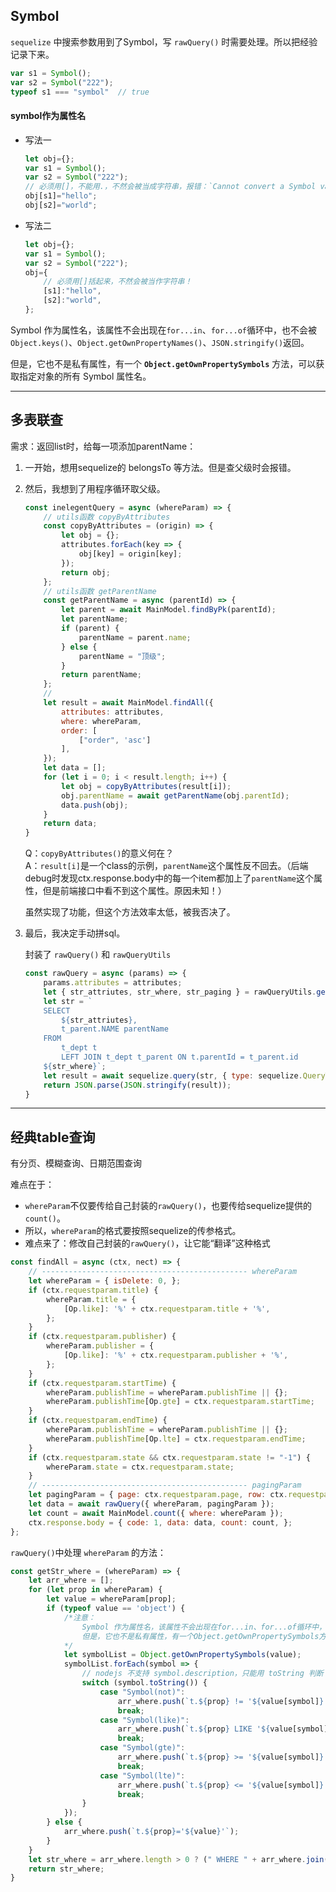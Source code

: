 ## Symbol

`sequelize` 中搜索参数用到了Symbol，写 `rawQuery()` 时需要处理。所以把经验记录下来。



```js
var s1 = Symbol();
var s2 = Symbol("222");
typeof s1 === "symbol"	// true
```

#### symbol作为属性名

- 写法一  
	```js
	let obj={};
	var s1 = Symbol();
	var s2 = Symbol("222");	
  	// 必须用[]，不能用.，不然会被当成字符串，报错：`Cannot convert a Symbol value to a string`
	obj[s1]="hello";
	obj[s2]="world";
	```

- 写法二  
	```js
	let obj={};
	var s1 = Symbol();
	var s2 = Symbol("222");	
	obj={
  		// 必须用[]括起来，不然会被当作字符串！
		[s1]:"hello",
		[s2]:"world",
	}; 
	```

Symbol 作为属性名，该属性不会出现在`for...in`、`for...of`循环中，也不会被`Object.keys()`、`Object.getOwnPropertyNames()`、`JSON.stringify()`返回。

但是，它也不是私有属性，有一个 **`Object.getOwnPropertySymbols`** 方法，可以获取指定对象的所有 Symbol 属性名。



---





## 多表联查

需求：返回list时，给每一项添加parentName：

1. 一开始，想用sequelize的 belongsTo 等方法。但是查父级时会报错。 

2. 然后，我想到了用程序循环取父级。  

	```js
	const inelegentQuery = async (whereParam) => {
		// utils函数 copyByAttributes
		const copyByAttributes = (origin) => {
			let obj = {};
			attributes.forEach(key => {
				obj[key] = origin[key];
			});
			return obj;
		};
		// utils函数 getParentName
		const getParentName = async (parentId) => {
			let parent = await MainModel.findByPk(parentId);
			let parentName;
			if (parent) {
				parentName = parent.name;
			} else {
				parentName = "顶级";
			}
			return parentName;
		};
		// 
		let result = await MainModel.findAll({
			attributes: attributes,
			where: whereParam,
			order: [
				["order", 'asc']
			],
		});
		let data = [];
		for (let i = 0; i < result.length; i++) {
			let obj = copyByAttributes(result[i]);
			obj.parentName = await getParentName(obj.parentId);
			data.push(obj);
		}
		return data;
	}
	```

	Q：`copyByAttributes()`的意义何在？  
	A：`result[i]`是一个class的示例，`parentName`这个属性反不回去。（后端debug时发现ctx.response.body中的每一个item都加上了`parentName`这个属性，但是前端接口中看不到这个属性。原因未知！）

	虽然实现了功能，但这个方法效率太低，被我否决了。

3. 最后，我决定手动拼sql。
   
   封装了 `rawQuery()` 和 `rawQueryUtils`

	```js
	const rawQuery = async (params) => {
		params.attributes = attributes;
		let { str_attriutes, str_where, str_paging } = rawQueryUtils.getStr(params);
		let str = `
		SELECT
			${str_attriutes},
			t_parent.NAME parentName 
		FROM
			t_dept t
			LEFT JOIN t_dept t_parent ON t.parentId = t_parent.id 
		${str_where}`;
		let result = await sequelize.query(str, { type: sequelize.QueryTypes.SELECT });
		return JSON.parse(JSON.stringify(result));
	}
	```



---




## 经典table查询
有分页、模糊查询、日期范围查询

难点在于：
- `whereParam`不仅要传给自己封装的`rawQuery()`，也要传给sequelize提供的`count()`。
- 所以，`whereParam`的格式要按照sequelize的传参格式。
- 难点来了：修改自己封装的`rawQuery()`，让它能“翻译”这种格式
  
```js
const findAll = async (ctx, nect) => {
    // ---------------------------------------------- whereParam
    let whereParam = { isDelete: 0, };
    if (ctx.requestparam.title) {
        whereParam.title = {
            [Op.like]: '%' + ctx.requestparam.title + '%',
        };
    }
    if (ctx.requestparam.publisher) {
        whereParam.publisher = {
            [Op.like]: '%' + ctx.requestparam.publisher + '%',
        };
    }
    if (ctx.requestparam.startTime) {
        whereParam.publishTime = whereParam.publishTime || {};
        whereParam.publishTime[Op.gte] = ctx.requestparam.startTime;
    }
    if (ctx.requestparam.endTime) {
        whereParam.publishTime = whereParam.publishTime || {};
        whereParam.publishTime[Op.lte] = ctx.requestparam.endTime;
    }
    if (ctx.requestparam.state && ctx.requestparam.state != "-1") {
        whereParam.state = ctx.requestparam.state;
    }
    // ---------------------------------------------- pagingParam
    let pagingParam = { page: ctx.requestparam.page, row: ctx.requestparam.row };
    let data = await rawQuery({ whereParam, pagingParam });
    let count = await MainModel.count({ where: whereParam });
    ctx.response.body = { code: 1, data: data, count: count, };
};
```
`rawQuery()`中处理 `whereParam` 的方法：
```js
const getStr_where = (whereParam) => {
    let arr_where = [];
    for (let prop in whereParam) {
        let value = whereParam[prop];
        if (typeof value == 'object') {
            /*注意：
                Symbol 作为属性名，该属性不会出现在for...in、for...of循环中，也不会被Object.keys()、Object.getOwnPropertyNames()、JSON.stringify()返回。
                但是，它也不是私有属性，有一个Object.getOwnPropertySymbols方法，可以获取指定对象的所有 Symbol 属性名。
            */
            let symbolList = Object.getOwnPropertySymbols(value);
            symbolList.forEach(symbol => {
                // nodejs 不支持 symbol.description，只能用 toString 判断
                switch (symbol.toString()) {
                    case "Symbol(not)":
                        arr_where.push(`t.${prop} != '${value[symbol]}'`);
                        break;
                    case "Symbol(like)":
                        arr_where.push(`t.${prop} LIKE '${value[symbol]}'`);
                        break;
                    case "Symbol(gte)":
                        arr_where.push(`t.${prop} >= '${value[symbol]}'`);
                        break;
                    case "Symbol(lte)":
                        arr_where.push(`t.${prop} <= '${value[symbol]}'`);
                        break;
                }
            });
        } else {
            arr_where.push(`t.${prop}='${value}'`);
        }
    }
    let str_where = arr_where.length > 0 ? (" WHERE " + arr_where.join(" and ")) : "";
    return str_where;
}
```